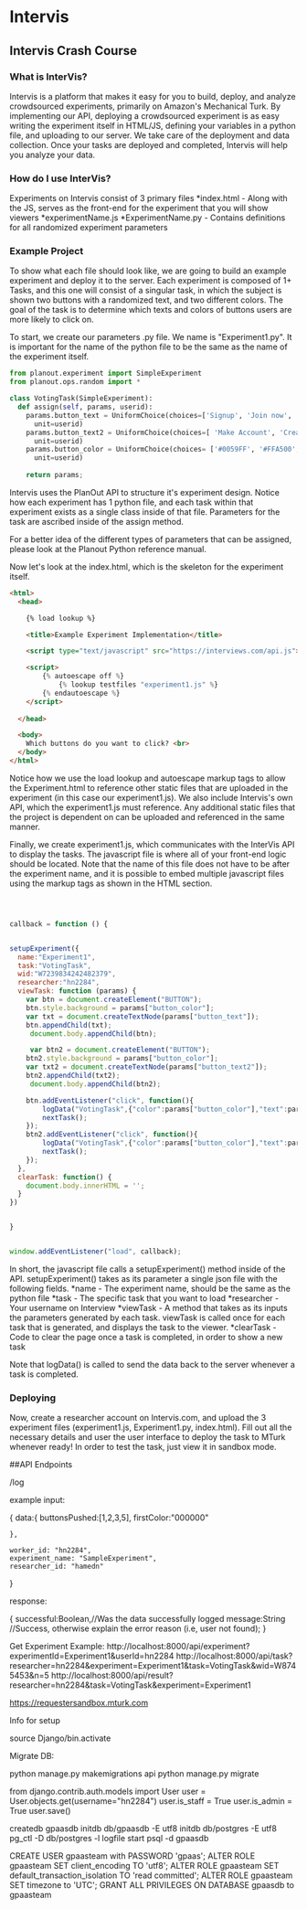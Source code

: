 # Intervis

## Intervis Crash Course

### What is InterVis?
Intervis is a platform that makes it easy for you to build, deploy, and analyze crowdsourced experiments, primarily on Amazon's Mechanical Turk. By implementing our API, deploying a crowdsourced experiment is as easy writing the experiment itself in HTML/JS, defining your variables in a python file, and uploading to our server. We take care of the deployment and data collection. Once your tasks are deployed and completed, Intervis will help you analyze your data. 

### How do I use InterVis?
Experiments on Intervis consist of 3 primary files
*index.html - Along with the JS, serves as the front-end for the experiment that you will show viewers
*experimentName.js
*ExperimentName.py - Contains definitions for all randomized experiment parameters

### Example Project
To show what each file should look like, we are going to build an example experiment and deploy it to the server. Each experiment is composed of 1+ Tasks, and this one will consist of a singular task, in which the subject is shown two buttons with a randomized text, and two different colors. The goal of the task is to determine which texts and colors of buttons users are more likely to click on.

To start, we create our parameters .py file. We name is "Experiment1.py". It is important for the name of the python file to be the same as the name of the experiment itself.

```python
from planout.experiment import SimpleExperiment
from planout.ops.random import *

class VotingTask(SimpleExperiment):
  def assign(self, params, userid):
    params.button_text = UniformChoice(choices=['Signup', 'Join now', 'Just Do It'],
      unit=userid)
    params.button_text2 = UniformChoice(choices=[ 'Make Account', 'Create Account', 'Welcome'],
      unit=userid)
    params.button_color = UniformChoice(choices= ['#0059FF', '#FFA500','#1abc9c','#9b59b6','#e74c3c','#c0392b','#16a085','#2ecc71'],
      unit=userid)
    
    return params;
```

Intervis uses the PlanOut API to structure it's experiment design. Notice how each experiment has 1 python file, and each task within that experiment exists as a single class inside of that file. Parameters for the task are ascribed inside of the assign method. 

For a better idea of the different types of parameters that can be assigned, please look at the Planout Python reference manual.

Now let's look at the index.html, which is the skeleton for the experiment itself.

```HTML
<html>
  <head>

    {% load lookup %}

    <title>Example Experiment Implementation</title>

    <script type="text/javascript" src="https://interviews.com/api.js"></script>

    <script>
	    {% autoescape off %}
	    	{% lookup testfiles "experiment1.js" %}
	    {% endautoescape %}
    </script>
 
  </head>

  <body>
    Which buttons do you want to click? <br>
  </body>
</html>

```

Notice how we use the load lookup and autoescape markup tags to allow the Experiment.html to reference other static files that are uploaded in the experiment (in this case our experiment1.js). We also include Intervis's own API, which the experiment1.js must reference. Any additional static files that the project is dependent on can be uploaded and referenced in the same manner. 

Finally, we create experiment1.js, which communicates with the InterVis API to display the tasks. The javascript file is where all of your front-end logic should be located. Note that the name of this file does not have to be after the experiment name, and it is possible to embed multiple javascript files using the markup tags as shown in the HTML section. 

```javascript



callback = function () {


setupExperiment({
  name:"Experiment1",
  task:"VotingTask",
  wid:"W7239834242482379",
  researcher:"hn2284",
  viewTask: function (params) {
    var btn = document.createElement("BUTTON");
    btn.style.background = params["button_color"];
    var txt = document.createTextNode(params["button_text"]);  
    btn.appendChild(txt);  
     document.body.appendChild(btn); 

     var btn2 = document.createElement("BUTTON");
    btn2.style.background = params["button_color"];
    var txt2 = document.createTextNode(params["button_text2"]);  
    btn2.appendChild(txt2);  
     document.body.appendChild(btn2); 

    btn.addEventListener("click", function(){
        logData("VotingTask",{"color":params["button_color"],"text":params["button_text"]})
        nextTask();
    });
    btn2.addEventListener("click", function(){
        logData("VotingTask",{"color":params["button_color"],"text":params["button_text2"]})
        nextTask();
    });
  },
  clearTask: function() {
    document.body.innerHTML = ''; 
  }
})


}


window.addEventListener("load", callback);

```

In short, the javascript file calls a setupExperiment() method inside of the API. setupExperiment() takes as its parameter a single json file with the following fields.
*name - The experiment name, should be the same as the python file
*task - The specific task that you want to load
*researcher - Your username on Interview
*viewTask - A method that takes as its inputs the parameters generated by each task. viewTask is called once for each task that is generated, and displays the task to the viewer.
*clearTask - Code to clear the page once a task is completed, in order to show a new task

Note that logData() is called to send the data back to the server whenever a task is completed. 

### Deploying
Now, create a researcher account on Intervis.com, and upload the 3 experiment files (experiment1.js, Experiment1.py, index.html). Fill out all the necessary details and user the user interface to deploy the task to MTurk whenever ready! In order to test the task, just view it in sandbox mode.



##API Endpoints


/log

example input:

{
	data:{
		buttonsPushed:[1,2,3,5],
		firstColor:"000000"

	},

	worker_id: "hn2284",
	experiment_name: "SampleExperiment",
	researcher_id: "hamedn" 
}

response:

{
	successful:Boolean,//Was the data successfully logged
	message:String //Success, otherwise explain the error reason (i.e, user not found);
}


Get Experiment Example:
http://localhost:8000/api/experiment?experimentId=Experiment1&userId=hn2284
http://localhost:8000/api/task?researcher=hn2284&experiment=Experiment1&task=VotingTask&wid=W8745453&n=5
http://localhost:8000/api/result?researcher=hn2284&task=VotingTask&experiment=Experiment1


https://requestersandbox.mturk.com


Info for setup

source Django/bin.activate

Migrate DB:

python manage.py makemigrations api
python manage.py migrate

from django.contrib.auth.models import User
user = User.objects.get(username="hn2284")
user.is_staff = True
user.is_admin = True
user.save()



createdb gpaasdb
initdb db/gpaasdb -E utf8
initdb db/postgres -E utf8
pg_ctl -D db/postgres -l logfile start
psql -d gpaasdb

CREATE USER gpaasteam with PASSWORD 'gpaas';
ALTER ROLE gpaasteam SET client_encoding TO 'utf8';
ALTER ROLE gpaasteam SET default_transaction_isolation TO 'read committed';
ALTER ROLE gpaasteam SET timezone to 'UTC';
GRANT ALL PRIVILEGES ON DATABASE gpaasdb to gpaasteam